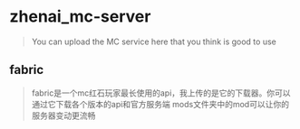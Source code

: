 # zhenai_mc-server
>You can upload the MC service here that you think is good to use
## fabric
>fabric是一个mc红石玩家最长使用的api，我上传的是它的下载器。你可以通过它下载各个版本的api和官方服务端
>mods文件夹中的mod可以让你的服务器变动更流畅
